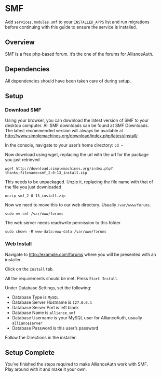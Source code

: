# SMF

Add `services.modules.smf` to your `INSTALLED_APPS` list and run migrations before continuing with this guide to ensure the service is installed.

## Overview
SMF is a free php-based forum. It’s the one of the forums for AllianceAuth.

## Dependencies
All dependencies should have been taken care of during setup.

## Setup
### Download SMF
Using your browser, you can download the latest version of SMF to your desktop computer. All SMF downloads can be found at SMF Downloads. The latest recommended version will always be available at http://www.simplemachines.org/download/index.php/latest/install/.

In the console, navigate to your user’s home directory: `cd ~`

Now download using wget, replacing the url with the url for the package you just retrieved

    wget http://download.simplemachines.org/index.php?thanks;filename=smf_2-0-13_install.zip

This needs to be unpackaged. Unzip it, replacing the file name with that of the file you just downloaded

    unzip smf_2-0-13_install.zip

Now we need to move this to our web directory. Usually `/var/www/forums`.

    sudo mv smf /var/www/forums

The web server needs read/write permission to this folder

    sudo chown -R www-data:www-data /var/www/forums

### Web Install
Navigate to http://example.com/forums where you will be presented with an installer.

Click on the `Install` tab.

All the requirements should be met. Press `Start Install`.

Under Database Settings, set the following:
 - Database Type is `MySQL`
 - Database Server Hostname is `127.0.0.1`
 - Database Server Port is left blank
 - Database Name is `alliance_smf`
 - Database Username is your MySQL user for AllianceAuth, usually `allianceserver`
 - Database Password is this user’s password

Follow the Directions in the installer.


## Setup Complete
You’ve finished the steps required to make AllianceAuth work with SMF. Play around with it and make it your own.
